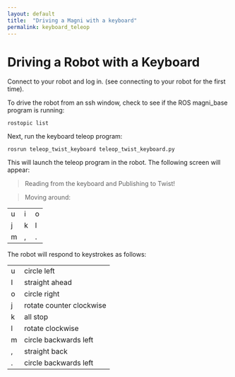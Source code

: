```yaml
---
layout: default
title:  "Driving a Magni with a keyboard"
permalink: keyboard_teleop
---
```

# Driving a Robot with a Keyboard

Connect to your robot and log in. (see connecting to your robot for the first time).

To drive the robot from an ssh window, check to see if the ROS magni_base program is running:

    rostopic list

Next, run the keyboard teleop program:

    rosrun teleop_twist_keyboard teleop_twist_keyboard.py

This will launch the teleop program in the robot. The following screen will appear:

<!--Alternatively from a second terminal window on your workstation, you can run the program in the workstation and let it communicate with the robot:
    export ROS_MASTER_URI=http://ubiquityrobotXXXX.local:11311
    rosrun teleop_twist_keyboard teleop_twist_keyboard.py
-->    

>Reading from the keyboard and Publishing to Twist!

>Moving around:

| | | |
|---|---|---|
|  u | i  | o  |
|  j | k  | l  |
|  m | ,  | .  |

The robot will respond to keystrokes as follows:

| | |
|---|---|
| u | circle left |
| I | straight ahead |
| o | circle right |
| j | rotate counter clockwise |
| k | all stop |
| l | rotate clockwise |
| m | circle backwards left |
| , | straight back |
| . | circle backwards left |

<!--
>For Holonomic mode (strafing), hold down the shift key:

>| | | |
|----|----|----|
|  U | I  | O  |
|  J | K  | L  |
|  M | <  | >  |

>t : up (+z)  
b : down (-z)  
anything else : stop

>q/z : increase/decrease max speeds by 10%  
w/x : increase/decrease only linear speed by 10%  
e/c : increase/decrease only angular speed by 10%  

>CTRL-C to quit

currently:	speed 0.5	turn 1

Please note Holonomic mode does not apply to a Magni or Loki, as the robots are differential drive.
-->
